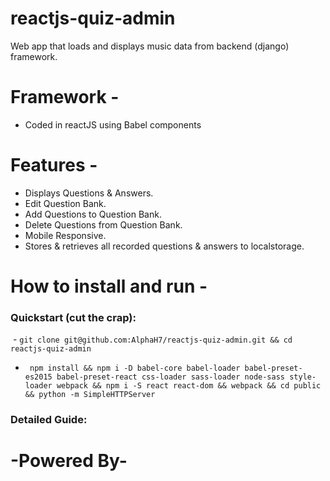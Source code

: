 
# reactjs-quiz-admin
Web app that loads and displays music data from backend (django) framework.

# Framework -

  - Coded in reactJS using Babel components

# Features -

  - Displays Questions & Answers.
  - Edit Question Bank.
  - Add Questions to Question Bank.
  - Delete Questions from Question Bank.
  - Mobile Responsive. 
  - Stores & retrieves all recorded questions & answers to localstorage. 

# How to install and run -

### Quickstart (cut the crap):

 - ```git clone git@github.com:AlphaH7/reactjs-quiz-admin.git && cd reactjs-quiz-admin```
 - ``` npm install && npm i -D babel-core babel-loader babel-preset-es2015 babel-preset-react css-loader sass-loader node-sass style-loader webpack && npm i -S react react-dom && webpack && cd public && python -m SimpleHTTPServer```


### Detailed Guide: 


# -Powered By-
  
